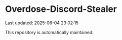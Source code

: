 # Overdose-Discord-Stealer

Last updated: 2025-06-04 23:02:15

This repository is automatically maintained.

